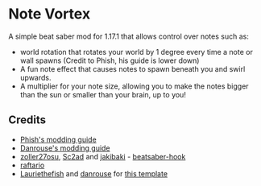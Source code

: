 # Note Vortex

A simple beat saber mod for 1.17.1 that allows control over notes such as:
* world rotation that rotates your world by 1 degree every time a note or wall spawns (Credit to Phish, his guide is lower down)
* A fun note effect that causes notes to spawn beneath you and swirl upwards.
* A multiplier for your note size, allowing you to make the notes bigger than the sun or smaller than your brain, up to you!

## Credits

* [Phish's modding guide](https://docs.phazed.xyz/beatsaber-modding/getting-started#setup)
* [Danrouse's modding guide](https://github.com/danrouse/beatsaber-quest-modding-guide)
* [zoller27osu](https://github.com/zoller27osu), [Sc2ad](https://github.com/Sc2ad) and [jakibaki](https://github.com/jakibaki) - [beatsaber-hook](https://github.com/sc2ad/beatsaber-hook)
* [raftario](https://github.com/raftario)
* [Lauriethefish](https://github.com/Lauriethefish) and [danrouse](https://github.com/danrouse) for [this template](https://github.com/Lauriethefish/quest-mod-template)
